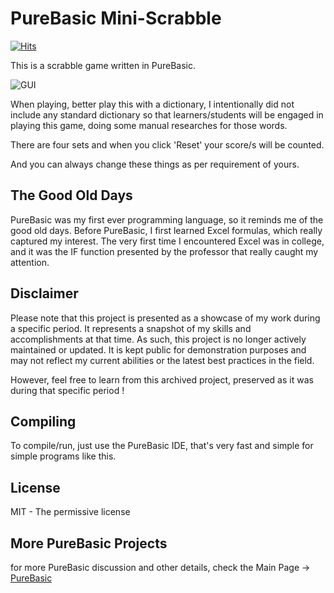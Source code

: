 # PureBasic Mini-Scrabble

[![Hits](https://hits.seeyoufarm.com/api/count/incr/badge.svg?url=https%3A%2F%2Fgithub.com%2Fxdvrx1%2FPureBasic-Scrabble&count_bg=%2379C83D&title_bg=%23555555&icon=&icon_color=%23E7E7E7&title=PAGE+VIEWS&edge_flat=false)](https://hits.seeyoufarm.com)

This is a scrabble game written in PureBasic.

![GUI](resources/screenshot1.png)

When playing, better play this 
with a dictionary,
I intentionally did not include any standard dictionary
so that learners/students will be engaged in 
playing this game, doing some manual
researches for those words.

There are four sets
and when you click 'Reset'
your score/s will be counted.

And you can always change these things as per requirement of yours.

## The Good Old Days
PureBasic was my first ever programming language, so it reminds me of the good old days. 
Before PureBasic, I first learned Excel formulas, which really captured my interest. 
The very first time I encountered Excel was in college,
and it was the IF function presented by the professor that really caught my attention.

## Disclaimer
Please note that this project is presented as a showcase of my work during a 
specific period. It represents a snapshot of my skills and accomplishments 
at that time. As such, this project is no longer actively maintained or updated. 
It is kept public for demonstration purposes and may not reflect my current 
abilities or the latest best practices in the field.

However, feel free to learn from this archived project, 
preserved as it was during that specific period !

## Compiling
To compile/run, just use the PureBasic IDE, that's very fast and
simple for simple programs like this.

## License
MIT - The permissive license

## More PureBasic Projects
for more PureBasic discussion and other details,
check the Main Page -> [PureBasic](https://github.com/jdevfullstack/PureBasic)
